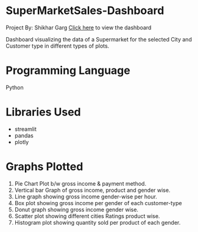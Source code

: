 # SuperMarketSales-Dashboard
Project By: Shikhar Garg
[Click here](https://sm-dash-sg1.streamlit.app/) to view the dashboard

Dashboard visualizing the data of a Supermarket for the selected City and Customer type in different types of plots.
 
# Programming Language
Python

# Libraries Used

* streamlit
* pandas
* plotly

# Graphs Plotted

1. Pie Chart Plot b/w gross income & payment method.
2. Vertical bar Graph of gross income, product and gender wise.
3. Line graph showing gross income gender-wise per hour.
4. Box plot showing gross income per gender of each customer-type 
5. Donut graph showing gross income gender wise.
6. Scatter plot showing different cities Ratings product wise.
7. Histogram plot showing quantity sold per product of each gender.
